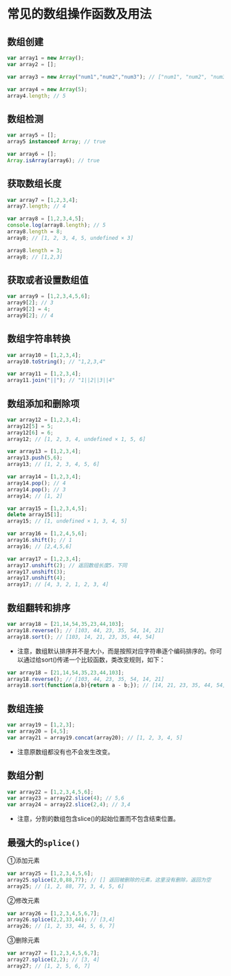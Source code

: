 # 常见的数组操作函数及用法

## 数组创建

```javascript
var array1 = new Array();
var array2 = [];

var array3 = new Array("num1","num2","num3"); // ["num1", "num2", "num3"]

var array4 = new Array(5);
array4.length; // 5
```

## 数组检测

```javascript
var array5 = [];
array5 instanceof Array; // true

var array6 = [];
Array.isArray(array6); // true
```

## 获取数组长度

```javascript
var array7 = [1,2,3,4];
array7.length; // 4

var array8 = [1,2,3,4,5];
console.log(array8.length); // 5
array8.length = 8;
array8; // [1, 2, 3, 4, 5, undefined × 3]

array8.length = 3;
array8; // [1,2,3]
```

## 获取或者设置数组值

```javascript
var array9 = [1,2,3,4,5,6];
array9[2]; // 3
array9[2] = 4;
array9[2]; // 4
```

## 数组字符串转换

```javascript
var array10 = [1,2,3,4];
array10.toString(); // "1,2,3,4"

var array11 = [1,2,3,4];
array11.join("||"); // "1||2||3||4"
```

## 数组添加和删除项

```javascript
var array12 = [1,2,3,4];
array12[5] = 5;
array12[6] = 6;
array12; // [1, 2, 3, 4, undefined × 1, 5, 6]

var array13 = [1,2,3,4];
array13.push(5,6);
array13; // [1, 2, 3, 4, 5, 6]

var array14 = [1,2,3,4];
array14.pop(); // 4
array14.pop(); // 3
array14; // [1, 2]

var array15 = [1,2,3,4,5];
delete array15[1];
array15; // [1, undefined × 1, 3, 4, 5]

var array16 = [1,2,4,5,6];
array16.shift(); // 1
array16; // [2,4,5,6]

var array17 = [1,2,3,4];
array17.unshift(2); // 返回数组长度5，下同
array17.unshift(3);
array17.unshift(4);
array17; // [4, 3, 2, 1, 2, 3, 4]
```

## 数组翻转和排序

```javascript
var array18 = [21,14,54,35,23,44,103];
array18.reverse(); // [103, 44, 23, 35, 54, 14, 21]
array18.sort(); // [103, 14, 21, 23, 35, 44, 54]
```

* 注意，数组默认排序并不是大小，而是按照对应字符串逐个编码排序的。你可以通过给sort()传递一个比较函数，类改变规则，如下：

```javascript
var array18 = [21,14,54,35,23,44,103];
array18.reverse(); // [103, 44, 23, 35, 54, 14, 21]
array18.sort(function(a,b){return a - b;}); // [14, 21, 23, 35, 44, 54, 103]
```

## 数组连接

```javascript
var array19 = [1,2,3];
var array20 = [4,5];
var array21 = array19.concat(array20); // [1, 2, 3, 4, 5]
```

* 注意原数组都没有也不会发生改变。

## 数组分割

```javascript
var array22 = [1,2,3,4,5,6];
var array23 = array22.slice(4); // 5,6
var array24 = array22.slice(2,4); // 3,4
```

* 注意，分割的数组包含slice()的起始位置而不包含结束位置。

## 最强大的`splice()`

①添加元素

```javascript
var array25 = [1,2,3,4,5,6];
array25.splice(2,0,88,77); // [] 返回被删除的元素，这里没有删除，返回为空
array25; // [1, 2, 88, 77, 3, 4, 5, 6]
```

②修改元素

```javascript
var array26 = [1,2,3,4,5,6,7];
array26.splice(2,2,33,44); // [3,4]
array26; // [1, 2, 33, 44, 5, 6, 7]
```

③删除元素

```javascript
var array27 = [1,2,3,4,5,6,7];
array27.splice(2,2); // [3, 4]
array27; // [1, 2, 5, 6, 7]
```
